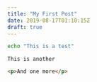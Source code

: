 ```yaml
---
title: "My First Post"
date: 2019-08-17T01:10:15Z
draft: true
---
```


```bash
echo "This is a test"
```

`This is another`

```html
<p>And one more</p>
```
